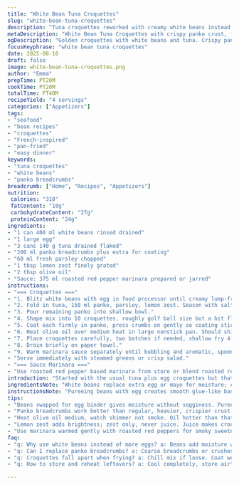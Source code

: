 ```yaml
---
title: "White Bean Tuna Croquettes"
slug: "white-bean-tuna-croquettes"
description: "Tuna croquettes reworked with creamy white beans instead of just egg binder. Light, crispy crust from seasoned panko. Swap chives for parsley and add lemon zest for brightness. Pan-fried till golden, served with zesty roasted red pepper marinara. Beans add moisture and subtle creaminess, tuna brings flaky texture. A fresh take avoiding dairy and nuts. Quick but watch your heat; croquettes must crisp without burning. Perfect midweek bite or light dinner alongside greens."
metaDescription: "White Bean Tuna Croquettes with crispy panko crust, fresh parsley, zesty lemon, pan-fried golden. Creamy beans keep moisture, tuna flaky inside."
ogDescription: "Golden croquettes with white beans and tuna. Crispy panko crust, bright parsley, lemon zest punch. Pan-fried, served with roasted red pepper marinara."
focusKeyphrase: "white bean tuna croquettes"
date: 2025-08-10
draft: false
image: white-bean-tuna-croquettes.png
author: "Emma"
prepTime: PT20M
cookTime: PT20M
totalTime: PT40M
recipeYield: "4 servings"
categories: ["Appetizers"]
tags:
- "seafood"
- "bean recipes"
- "croquettes"
- "French-inspired"
- "pan-fried"
- "easy dinner"
keywords:
- "tuna croquettes"
- "white beans"
- "panko breadcrumbs"
breadcrumb: ["Home", "Recipes", "Appetizers"]
nutrition: 
 calories: "310"
 fatContent: "10g"
 carbohydrateContent: "27g"
 proteinContent: "24g"
ingredients:
- "1 can 400 ml white beans rinsed drained"
- "1 large egg"
- "3 cans 140 g tuna drained flaked"
- "200 ml panko breadcrumbs plus extra for coating"
- "60 ml fresh parsley chopped"
- "1 tbsp lemon zest finely grated"
- "2 tbsp olive oil"
- "Sauce: 375 ml roasted red pepper marinara prepared or jarred"
instructions:
- "=== Croquettes ==="
- "1. Blitz white beans with egg in food processor until creamy lump-free mash. Transfer bowl."
- "2. Fold in tuna, 150 ml panko, parsley, lemon zest. Season with salt, pepper."
- "3. Pour remaining panko into shallow bowl."
- "4. Shape mix into 10 croquettes, roughly golf ball size but a bit flatter to cook evenly."
- "5. Coat each firmly in panko, press crumbs on gently so coating sticks without falling off."
- "6. Heat olive oil over medium heat in large nonstick pan. Should shimmer but not smoke."
- "7. Place croquettes carefully, two batches if needed, shallow fry 4-5 minutes each side until deep golden, crust firm and crackly. Flip gently to keep shape intact."
- "8. Drain briefly on paper towel."
- "9. Warm marinara sauce separately until bubbling and aromatic, spoon on the side."
- "Serve immediately with steamed greens or crisp salad."
- "=== Sauce Marinara ==="
- "Use roasted red pepper based marinara from store or blend roasted red peppers into classic marinara for twist. Heat gently stirring to avoid scorching."
introduction: "Started with the usual tuna plus egg croquettes but that always dries out or sticks too much in the pan. Beans softening the mixture was a revelation — gives moisture without sogginess. The texture shift is subtle but crucial. Parsley swapped in for chives; I find it gives a fresher earthiness that pairs better with lemon zest. Tried panko instead of regular breadcrumbs for crunch — heavier but more resilient coating, holds up in pan without falling apart. Takes a smidge longer to brown properly but worth it. Marinara upgraded with roasted red peppers adds smoky sweetness cutting through fishiness. Timing depends on pan heat and oil shimmer—watch edges for golden color and firm crust before flipping, croquettes should easily slide against pan. Always make a test croquette first, if mixture too loose add more panko."
ingredientsNote: "White beans replace extra egg or mayo for moisture; creamy yet light binder. Tuna drained well, pat dry to avoid watery mix — important step, otherwise croquettes won’t hold shape. Panko preferred over regular breadcrumbs for crunch and texture. If unavailable, coarse breadcrumbs or crushed crackers can substitute but reduce slightly to prevent dryness. Parsley brings clean flavor, chives can be swapped but must be fresh. Lemon zest vital—not juice, or croquettes get soggy. Olive oil for frying, not too hot to brown crust without burning. Marinara can be homemade or store-bought but roasting red peppers or blending in roasted peppers adds depth. Salt and pepper adjusted last after blending ingredients, as beans can mask seasoning. If mixture feels too wet, chill 10 minutes before shaping for easier handling."
instructionsNote: "Pureeing beans with egg creates smooth glue-like base, do not overprocess or lose texture completely. Add flaky tuna gently folding to prevent mashing complete tuna fibers. Portioning croquettes evenly ensures even cooking. Panko coating step crucial—coat twice if needed but dry between coats or crumbs fall off in pan. Pan heat matters: too cold equals soggy croquettes, too hot burns crumbs rapidly. The oil shimmer test is your cue, sound changes from sputtering to steady crackle when croquettes hit. Flip carefully with spatula, don’t press down; crust forms through gentle frying. Rest croquettes briefly so texture sets. Marinara warming should be gentle: simmering breaks down acidity but avoid burning bottom. Serve hot for crunch, cold setting ruins texture. Leftovers reheat in oven to retain crispness, not microwave."
tips:
- "Beans swapped for egg binder gives moisture without sogginess. Puree but keep some texture or croquettes turn gluey. Don’t overblend. Fold tuna gently to keep flaky bits intact. Crucial step for texture contrast."
- "Panko breadcrumbs work better than regular, heavier, crispier crust. Coat croquettes firmly, press crumbs on to stick. Use two coats if mix feels wet. Let crumbs dry a bit between coats or coating falls off in pan."
- "Heat olive oil medium, watch shimmer not smoke. Oil hotter than that burns crust fast, cooler pan equals soggy crust. Use spatula to flip carefully. No pressing down, preserve shape and air pockets for crispness."
- "Lemon zest adds brightness; zest only, never juice. Juice makes croquettes soggy, messes texture. Parsley adds fresh earthiness, works better than chives here. Fresh herbs, finely chopped will lift flavor without overpowering."
- "Use marinara warmed gently with roasted red peppers for smoky sweetness. Heat low, stir often avoid scorching. Serve on side hot but not boiling. Croquettes best warm for crunch. Reheat leftovers in oven not microwave to keep texture crisp."
faq:
- "q: Why use white beans instead of more eggs? a: Beans add moisture without soggy mess. Egg dries out or sticks more. Beans create creamy base but still light. Helps croquettes hold shape better not crumbly."
- "q: Can I replace panko breadcrumbs? a: Coarse breadcrumbs or crushed crackers work but reduce quantity a bit to avoid dryness. Panko holds crunch longer. If no panko, double coat carefully, dry crumbs a bit between coats."
- "q: Croquettes fall apart when frying? a: Chill mix if loose. Coat well in panko, press on crumbs firmly. Oil must be right temp. Too cold and coating soggy, too hot burns outer crust fast and inside stays raw."
- "q: How to store and reheat leftovers? a: Cool completely, store airtight in fridge few days max. Reheat in oven or air fryer at moderate heat keeps crust crisp. Microwave makes outside wet, soggy fast so avoid if possible."

---
```

